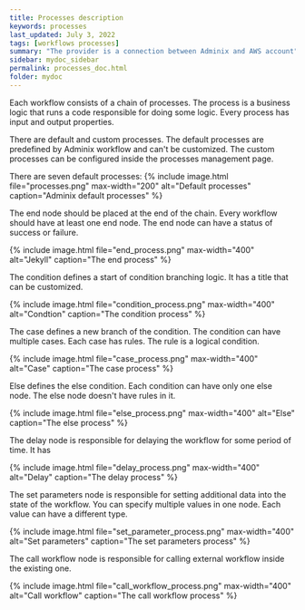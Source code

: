 ```yaml
---
title: Processes description
keywords: processes
last_updated: July 3, 2022
tags: [workflows processes]
summary: "The provider is a connection between Adminix and AWS account"
sidebar: mydoc_sidebar
permalink: processes_doc.html
folder: mydoc
---
```


Each workflow consists of a chain of processes. The process is a business logic that runs a code responsible for doing some logic. Every process has input and output properties.

There are default and custom processes. The default processes are predefined by Adminix workflow and can't be customized. The custom processes can be configured inside the processes management page.

There are seven default processes:
{% include image.html file="processes.png" max-width="200" alt="Default processes" caption="Adminix default processes" %}

The end node should be placed at the end of the chain. Every workflow should have at least one end node. The end node can have a status of success or failure.

{% include image.html file="end_process.png" max-width="400" alt="Jekyll" caption="The end process" %}

The condition defines a start of condition branching logic. It has a title that can be customized.

{% include image.html file="condition_process.png" max-width="400" alt="Condtion" caption="The condition process" %}

The case defines a new branch of the condition. The condition can have multiple cases. Each case has rules. The rule is a logical condition.

{% include image.html file="case_process.png" max-width="400" alt="Case" caption="The case process" %}

Else defines the else condition. Each condition can have only one else node. The else node doesn't have rules in it.

{% include image.html file="else_process.png" max-width="400" alt="Else" caption="The else process" %}

The delay node is responsible for delaying the workflow for some period of time. It has

{% include image.html file="delay_process.png" max-width="400" alt="Delay" caption="The delay process" %}

The set parameters node is responsible for setting additional data into the state of the workflow. You can specify multiple values in one node. Each value can have a different type.

{% include image.html file="set_parameter_process.png" max-width="400" alt="Set parameters" caption="The set parameters process" %}

The call workflow node is responsible for calling external workflow inside the existing one.

{% include image.html file="call_workflow_process.png" max-width="400" alt="Call workflow" caption="The call workflow process" %}
